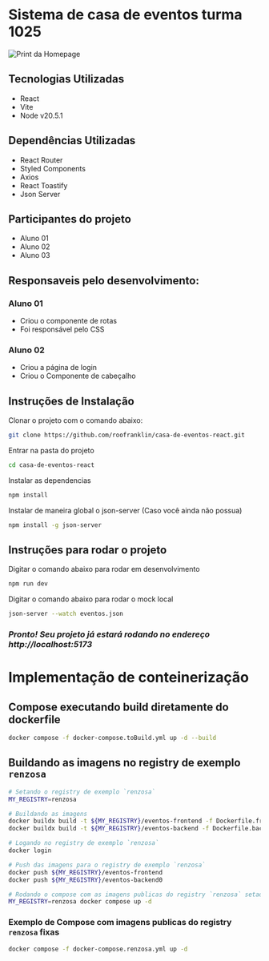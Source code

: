 # Sistema de casa de eventos turma 1025

![Print da Homepage](https://i.ibb.co/0BLwdMW/Screenshot-2024-02-19-at-16-30-28.png)

## Tecnologias Utilizadas

- React
- Vite
- Node v20.5.1

## Dependências Utilizadas

- React Router
- Styled Components
- Axios
- React Toastify
- Json Server

## Participantes do projeto

- Aluno 01
- Aluno 02
- Aluno 03

## Responsaveis pelo desenvolvimento:

### Aluno 01

- Criou o componente de rotas
- Foi responsável pelo CSS

### Aluno 02

- Criou a página de login
- Criou o Componente de cabeçalho

## Instruções de Instalação

Clonar o projeto com o comando abaixo:

```sh
git clone https://github.com/roofranklin/casa-de-eventos-react.git
```

Entrar na pasta do projeto

```sh
cd casa-de-eventos-react
```

Instalar as dependencias

```sh
npm install
```

Instalar de maneira global o json-server (Caso você ainda não possua)

```sh
npm install -g json-server
```

## Instruções para rodar o projeto

Digitar o comando abaixo para rodar em desenvolvimento

```sh
npm run dev
```

Digitar o comando abaixo para rodar o mock local

```sh
json-server --watch eventos.json
```

### _Pronto! Seu projeto já estará rodando no endereço http://localhost:5173_

# Implementação de conteinerização

## Compose executando build diretamente do dockerfile

```sh
docker compose -f docker-compose.toBuild.yml up -d --build
```

## Buildando as imagens no registry de exemplo `renzosa`

```sh
# Setando o registry de exemplo `renzosa`
MY_REGISTRY=renzosa

# Buildando as imagens
docker buildx build -t ${MY_REGISTRY}/eventos-frontend -f Dockerfile.frontend .
docker buildx build -t ${MY_REGISTRY}/eventos-backend -f Dockerfile.backend .

# Logando no registry de exemplo `renzosa`
docker login

# Push das imagens para o registry de exemplo `renzosa`
docker push ${MY_REGISTRY}/eventos-frontend
docker push ${MY_REGISTRY}/eventos-backend0

# Rodando o compose com as imagens publicas do registry `renzosa` setada via env
MY_REGISTRY=renzosa docker compose up -d
```

### Exemplo de Compose com imagens publicas do registry `renzosa` fixas

```sh
docker compose -f docker-compose.renzosa.yml up -d
```
